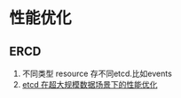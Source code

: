 # 性能优化

## ERCD
1. 不同类型 resource 存不同etcd.比如events
2. [etcd 在超大规模数据场景下的性能优化](https://zhuanlan.zhihu.com/p/65811798)
